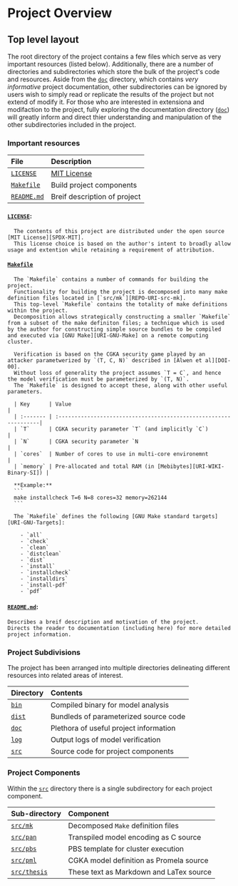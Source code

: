   Project Overview
====================

## Top level layout

The root directory of the project contains a few files which serve as very important resources (listed below).
Additionally, there are a number of directories and subdirectories which store the bulk of the project's code and resources.
Aside from the [`doc`][REPO-URI-doc] directory, which contains *very informative* project documentation, other subdirectories can be ignored by users wish to simply read or replicate the results of the project but not extend of modify it.
For those who are interested in extensiona and modifaction to the project, fully exploring the documentation directory ([`doc`][REPO-URI-doc]) will greatly inform and direct thier understanding and manipulation of the other subdirectories included in the project.


### Important resources

| File                              | Description                  |
| :-------------------------------- | :--------------------------- |
| [`LICENSE`  ][REPO-URI-LICENSE]   | [MIT License][SPDX-MIT]      |
| [`Makefile` ][REPO-URI-Makefile]  | Build project components     |
| [`README.md`][REPO-URI-README.md] | Breif description of project |


#### [`LICENSE`][REPO-URI-LICENSE]:
      The contents of this project are distributed under the open source [MIT License][SPDX-MIT].
      This license choice is based on the author's intent to broadly allow usage and extention while retaining a requirement of attribution.


#### [`Makefile`][REPO-URI-Makefile]
      The `Makefile` contains a number of commands for building the project.
      Functionality for building the project is decomposed into many make definition files located in [`src/mk`][REPO-URI-src-mk].
      This top-level `Makefile` contains the totality of make definitions within the project.
      Decomposition allows strategically constructing a smaller `Makefile` from a subset of the make definiton files; a technique which is used by the author for constructing simple source bundles to be compiled and executed via [GNU Make][URI-GNU-Make] on a remote computing cluster.
      
      Verification is based on the CGKA security game played by an attacker parametwerized by `(T, C, N)` described in [Alwen et al][DOI-00].
      Without loss of generality the project assumes `T = C`, and hence the model verification must be parameterized by `(T, N)`.
      The `Makefile` is designed to accept these, along with other useful parameters.

      | Key      | Value                                                            |
      | :------- | :----------------------------------------------------------------|
      | `T`      | CGKA security parameter `T` (and implicitly `C`)                 |
      | `N`      | CGKA security parameter `N                                       |
      | `cores`  | Number of cores to use in multi-core environemnt                 |
      | `memory` | Pre-allocated and total RAM (in [Mebibytes][URI-WIKI-Binary-SI]) |

      **Example:**
      ```
      make installcheck T=6 N=8 cores=32 memory=262144
      ```

      The `Makefile` defines the following [GNU Make standard targets][URI-GNU-Targets]:

        - `all`
        - `check`
        - `clean`
        - `distclean`
        - `dist`
        - `install`
        - `installcheck`
        - `installdirs`
        - `install-pdf`
        - `pdf`


#### [`README.md`][REPO-URI-README.md]:
    Describes a breif description and motivation of the project.
    Directs the reader to documentation (including here) for more detailed project information.


### Project Subdivisions

The project has been arranged into multiple directories delineating different resources into related areas of interest.

| Directory               | Contents                               |
| :---------------------- | :------------------------------------- |
| [`bin` ][REPO-URI-bin ] | Compiled binary for model analysis     |
| [`dist`][REPO-URI-dist] | Bundleds of parameterized source code  |
| [`doc` ][REPO-URI-doc ] | Plethora of useful project information |
| [`log` ][REPO-URI-log ] | Output logs of model verification      |
| [`src` ][REPO-URI-src ] | Source code for project components     |


### Project Components

Within the [`src`][REPO-URI-src] directory there is a single subdirectory for each project component.

| Sub-directory                       | Component                               |
| :---------------------------------- | :-------------------------------------- |
| [`src/mk`    ][REPO-URI-src-mk    ] | Decomposed `Make` definition files      |
| [`src/pan`   ][REPO-URI-src-pan   ] | Transpiled model encoding as C source   |
| [`src/pbs`   ][REPO-URI-src-pbs   ] | PBS template for cluster execution      |
| [`src/pml`   ][REPO-URI-src-pml   ] | CGKA model definition as Promela source |
| [`src/thesis`][REPO-URI-src-thesis] | These text as Markdown and LaTex source |


[DOI-00]: https://doi.org/10.1007/978-3-030-56784-2_9
[GNU-Make]:    https://www.gnu.org/software/make/
[GNU-Targets]: https://www.gnu.org/software/make/manual/html_node/Standard-Targets.html#Standard-Targets
[SPDX-MIT]: https://spdx.org/licenses/MIT.html
[WIKI-Binary-SI]: https://en.wikipedia.org/wiki/Binary_prefix

[REPO-URI-LICENSE   ]: https://github.com/recursion-ninja/masters-thesis/blob/master/doc/LICENSE
[REPO-URI-Makefile  ]: https://github.com/recursion-ninja/masters-thesis/blob/master/Makefile
[REPO-URI-README.md ]: https://github.com/recursion-ninja/masters-thesis#readme
[REPO-URI-bin       ]: https://github.com/recursion-ninja/masters-thesis/tree/master/bin
[REPO-URI-dist      ]: https://github.com/recursion-ninja/masters-thesis/tree/master/dist
[REPO-URI-doc       ]: https://github.com/recursion-ninja/masters-thesis/tree/master/doc
[REPO-URI-log       ]: https://github.com/recursion-ninja/masters-thesis/tree/master/log
[REPO-URI-src       ]: https://github.com/recursion-ninja/masters-thesis/tree/master/src
[REPO-URI-src-mk    ]: https://github.com/recursion-ninja/masters-thesis/tree/master/src/mk
[REPO-URI-src-pan   ]: https://github.com/recursion-ninja/masters-thesis/tree/master/src/pan
[REPO-URI-src-pbs   ]: https://github.com/recursion-ninja/masters-thesis/tree/master/src/pbs
[REPO-URI-src-pml   ]: https://github.com/recursion-ninja/masters-thesis/tree/master/src/pml
[REPO-URI-src-thesis]: https://github.com/recursion-ninja/masters-thesis/tree/master/src/thesis
